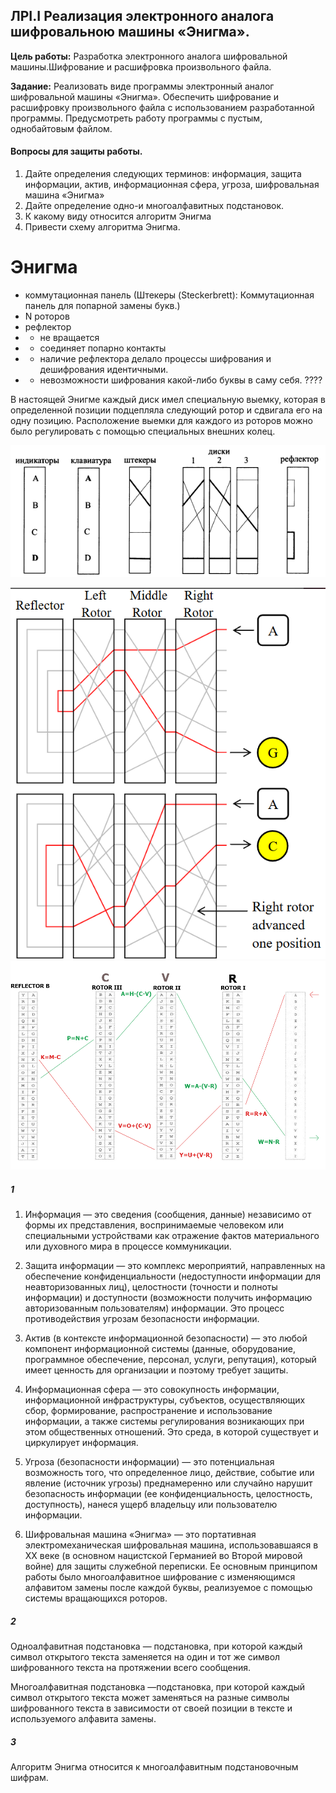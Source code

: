 ## ЛРІ.І Реализация электронного аналога шифровальною машины «Энигма».
**Цель работы:** Разработка электронного аналога шифровальной машины.Шифрование и расшифровка произвольного файла. 

**Задание:** Реализовать виде программы электронный аналог шифровальной машины «Энигма». Обеспечить шифрование и расшифровку произвольного файла с использованием разработанной программы. Предусмотреть работу программы с пустым, однобайтовым файлом.

#### Вопросы для защиты работы.
1. Дайте определения следующих терминов: информация, защита информации, актив, информационная сфера, угроза, шифровальная машина «Энигма»
2. Дайте определение одно-и многоалфавитных подстановок.
3. К какому виду относится алгоритм Энигма
4. Привести схему алгоритма Энигма.

# Энигма

- коммутационная панель (Штекеры (Steckerbrett): Коммутационная панель для попарной замены букв.)
- N роторов
- рефлектор
- - не вращается
- - соединяет попарно контакты
- - наличие рефлектора делало процессы шифрования и дешифрования идентичными.
- - невозможности шифрования какой-либо буквы в саму себя. ????

В настоящей Энигме каждый диск имел специальную выемку, которая в определенной позиции подцепляла следующий ротор и сдвигала его на одну позицию. Расположение выемки для каждого из роторов можно было регулировать с помощью специальных внешних колец. 

![alt text](img/image.png)


![alt text](img/image1.png)
![alt text](img/image2.png)

##### 1
1. Информация — это сведения (сообщения, данные) независимо от формы их представления, воспринимаемые человеком или специальными устройствами как отражение фактов материального или духовного мира в процессе коммуникации.

2. Защита информации — это комплекс мероприятий, направленных на обеспечение конфиденциальности (недоступности информации для неавторизованных лиц), целостности (точности и полноты информации) и доступности (возможности получить информацию авторизованным пользователям) информации. Это процесс противодействия угрозам безопасности информации.

3. Актив (в контексте информационной безопасности) — это любой компонент информационной системы (данные, оборудование, программное обеспечение, персонал, услуги, репутация), который имеет ценность для организации и поэтому требует защиты.

4. Информационная сфера — это совокупность информации, информационной инфраструктуры, субъектов, осуществляющих сбор, формирование, распространение и использование информации, а также системы регулирования возникающих при этом общественных отношений. Это среда, в которой существует и циркулирует информация.

5. Угроза (безопасности информации) — это потенциальная возможность того, что определенное лицо, действие, событие или явление (источник угрозы) преднамеренно или случайно нарушит безопасность информации (ее конфиденциальность, целостность, доступность), нанеся ущерб владельцу или пользователю информации.

6. Шифровальная машина «Энигма» — это портативная электромеханическая шифровальная машина, использовавшаяся в XX веке (в основном нацистской Германией во Второй мировой войне) для защиты служебной переписки. Ее основным принципом работы было многоалфавитное шифрование с изменяющимся алфавитом замены после каждой буквы, реализуемое с помощью системы вращающихся роторов.

##### 2
Одноалфавитная подстановка — подстановка, при которой каждый символ открытого текста заменяется на один и тот же символ шифрованного текста на протяжении всего сообщения.

Многоалфавитная подстановка —подстановка, при которой каждый символ открытого текста может заменяться на разные символы шифрованного текста в зависимости от своей позиции в тексте и используемого алфавита замены.

##### 3
Алгоритм Энигма относится к многоалфавитным подстановочным шифрам.



